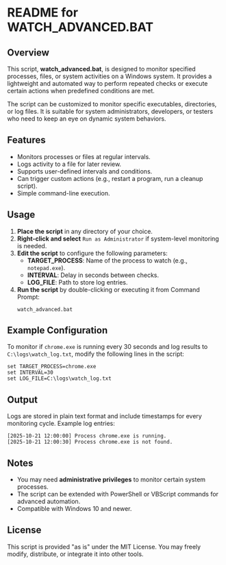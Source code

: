 # README for WATCH_ADVANCED.BAT

## Overview
This script, **watch_advanced.bat**, is designed to monitor specified processes, files, or system activities on a Windows system. It provides a lightweight and automated way to perform repeated checks or execute certain actions when predefined conditions are met.

The script can be customized to monitor specific executables, directories, or log files. It is suitable for system administrators, developers, or testers who need to keep an eye on dynamic system behaviors.

## Features
- Monitors processes or files at regular intervals.
- Logs activity to a file for later review.
- Supports user-defined intervals and conditions.
- Can trigger custom actions (e.g., restart a program, run a cleanup script).
- Simple command-line execution.

## Usage
1. **Place the script** in any directory of your choice.
2. **Right-click and select** `Run as Administrator` if system-level monitoring is needed.
3. **Edit the script** to configure the following parameters:
   - **TARGET_PROCESS**: Name of the process to watch (e.g., `notepad.exe`).
   - **INTERVAL**: Delay in seconds between checks.
   - **LOG_FILE**: Path to store log entries.
4. **Run the script** by double-clicking or executing it from Command Prompt:
   ```batch
   watch_advanced.bat
   ```

## Example Configuration
To monitor if `chrome.exe` is running every 30 seconds and log results to `C:\logs\watch_log.txt`, modify the following lines in the script:
```batch
set TARGET_PROCESS=chrome.exe
set INTERVAL=30
set LOG_FILE=C:\logs\watch_log.txt
```

## Output
Logs are stored in plain text format and include timestamps for every monitoring cycle. Example log entries:
```
[2025-10-21 12:00:00] Process chrome.exe is running.
[2025-10-21 12:00:30] Process chrome.exe is not found.
```

## Notes
- You may need **administrative privileges** to monitor certain system processes.
- The script can be extended with PowerShell or VBScript commands for advanced automation.
- Compatible with Windows 10 and newer.

## License
This script is provided "as is" under the MIT License. You may freely modify, distribute, or integrate it into other tools.
